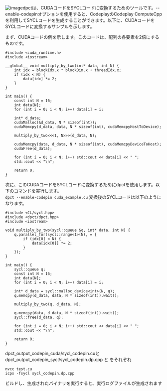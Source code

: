 ![image](https://github.com/user-attachments/assets/8adfb1bc-85b5-4e80-aabf-64b9243d15ae)dpctは、CUDAコードをSYCLコードに変換するためのツールです。--enable-codepinオプションを使用すると、CodeplayのCodeplay ComputeCppを利用してSYCLコードを生成することができます。以下に、CUDAコードをSYCLコードに変換するサンプルを示します。
  
まず、CUDAコードの例を示します。このコードは、配列の各要素を2倍にするものです。  
```
#include <cuda_runtime.h>
#include <iostream>

__global__ void multiply_by_two(int* data, int N) {
    int idx = blockIdx.x * blockDim.x + threadIdx.x;
    if (idx < N) {
        data[idx] *= 2;
    }
}

int main() {
    const int N = 16;
    int data[N];
    for (int i = 0; i < N; i++) data[i] = i;

    int* d_data;
    cudaMalloc(&d_data, N * sizeof(int));
    cudaMemcpy(d_data, data, N * sizeof(int), cudaMemcpyHostToDevice);

    multiply_by_two<<<1, N>>>(d_data, N);

    cudaMemcpy(data, d_data, N * sizeof(int), cudaMemcpyDeviceToHost);
    cudaFree(d_data);

    for (int i = 0; i < N; i++) std::cout << data[i] << " ";
    std::cout << "\n";

    return 0;
}
```
次に、このCUDAコードをSYCLコードに変換するためにdpctを使用します。以下のコマンドを実行します。  
```dpct --enable-codepin cuda_example.cu```
変換後のSYCLコードは以下のようになります。  
```
#include <CL/sycl.hpp>
#include <dpct/dpct.hpp>
#include <iostream>

void multiply_by_two(sycl::queue &q, int* data, int N) {
    q.parallel_for(sycl::range<1>(N), = {
        if (idx[0] < N) {
            data[idx[0]] *= 2;
        }
    });
}

int main() {
    sycl::queue q;
    const int N = 16;
    int data[N];
    for (int i = 0; i < N; i++) data[i] = i;

    int* d_data = sycl::malloc_device<int>(N, q);
    q.memcpy(d_data, data, N * sizeof(int)).wait();

    multiply_by_two(q, d_data, N);

    q.memcpy(data, d_data, N * sizeof(int)).wait();
    sycl::free(d_data, q);

    for (int i = 0; i < N; i++) std::cout << data[i] << " ";
    std::cout << "\n";

    return 0;
}
```

dpct_output_codepin_cuda/sycl_codepin.cuとdpct_output_codepin_sycl/sycl_codepin.dp.cpp と  をそれぞれ
```
nvcc test.cu
icpx -fsycl sycl_codepin.dp.cpp
```
ビルドし、生成されたバイナリを実行すると、実行ログファイルが生成されます


